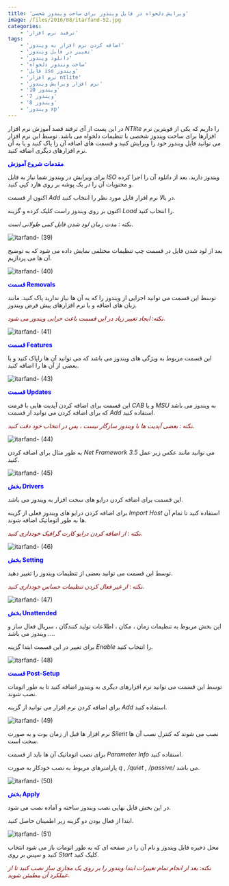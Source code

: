 ```yaml
---
title: 'ویرایش دلخواه در فایل ویندوز برای ساخت ویندوز شخصی'
image: /files/2016/08/itarfand-52.jpg
categories:
    - 'ترفند نرم افزار'
tags:
    - 'اضافه کردن نرم افزار به ویندوز'
    - 'تغییر در فایل ویندوز'
    - 'دانلود ویندوز'
    - 'ساخت ویندوز دلخواه'
    - 'فایل iso ویندوز'
    - 'نرم افزار ntlite'
    - 'نرم افزار ویرایش ویندوز'
    - 'ویندوز 10'
    - 'ویندوز 7'
    - 'ویندوز 8'
    - 'ویندوز xp'
---
```


در این پست از آی ترفند قصد آموزش نرم افزار *NTlite* را داریم که یکی از قویترین نرم افزارها برای ساخت ویندوز شخصی با تنظیمات دلخواه می باشد. توسط این نرم افزار می توانید فایل ویندوز خود را ویرایش کنید و قسمت های اضافه آن را پاک کنید و یا به آن نرم افزارهای دیگری اضافه کنید.

<span style="color: #0000ff;">**مقدمات شروع آموزش**</span>

برای ویرایش در ویندوز شما نیاز به فایل *ISO* ویندوز دارید. بعد از دانلود آن را اجرا کرده و محتویات آن را در یک پوشه بر روی هارد کپی کنید.

اکنون از قسمت *Add* در بالا نرم افزار فایل مورد نظر را انتخاب کنید.

اکنون بر روی ویندوز راست کلیک کرده و گزینه *Load* را انتخاب کنید.

نکته : *مدت زمان لود شدن فایل کمی طولانی است.*

![itarfand- (39)](/files/2016/08/itarfand-39.jpg)

بعد از لود شدن فایل در قسمت چپ تنظیمات مختلفی نمایش داده می شود که به توضیح آن ها می پردازیم.

![itarfand- (40)](/files/2016/08/itarfand-40.jpg)

<span style="color: #0000ff;">**قسمت Removals**</span>

توسط این قسمت می توانید اجزایی از ویندوز را که به آن ها نیاز ندارید پاک کنید. مانند زبان های اضافه و یا نرم افزارهای پیش فرض ویندوز.

<span style="color: #800000;">نکته: *ایجاد تغییر زیاد در این قسمت باعث خرابی ویندوز می شود.*</span>

![itarfand- (41)](/files/2016/08/itarfand-41.jpg)

<span style="color: #0000ff;">**قسمت Features**</span>

این قسمت مربوط به ویژگی های ویندوز می باشد که می توانید آن ها راپاک کنید و یا بعضی از آن ها را اضافه کنید.

![itarfand- (43)](/files/2016/08/itarfand-43.jpg)

<span style="color: #0000ff;">**قسمت Updates**</span>

این قسمت برای اضافه کردن آپدیت هایی با فرمت *CAB* و یا *MSU* به ویندوز می باشد که برای اضافه کردن می توانید از قسمت *Add* استفاده کنید.

<span style="color: #800000;">نکته : *بعضی آپدیت ها با ویندوز سازگار نیست ، پس در انتخاب خود دقت کنید.*</span>

![itarfand- (44)](/files/2016/08/itarfand-44.jpg)

به طور مثال برای اضافه کردن *Net Framework 3.5* می توانید مانند عکس زیر عمل کنید.

![itarfand- (45)](/files/2016/08/itarfand-45.jpg)

<span style="color: #0000ff;">**بخش Drivers**</span>

این قسمت برای اضافه کردن درایو های سخت افزار به ویندوز می باشد.

برای اضافه کردن درایو های ویندوز فعلی از گزینه *Import Host* استفاده کنید تا تمام آن ها به طور اتوماتیک اضافه شوند.

<span style="color: #800000;">نکته : *از اضافه کردن درایو کارت گرافیک خودداری کنید.*</span>

![itarfand- (46)](/files/2016/08/itarfand-46.jpg)

<span style="color: #0000ff;">**بخش Setting**</span>

توسط این قسمت می توانید بعضی از تنظیمات ویندوز را تغییر دهید.

<span style="color: #800000;">نکته : *از غیر فعال کردن تنظیمات حساس خودداری کنید.*</span>

![itarfand- (47)](/files/2016/08/itarfand-47.jpg)

<span style="color: #0000ff;">**بخش Unattended**</span>

این بخش مربوط به تنظیمات زمان ، مکان ، اطلاعات تولید کنندگان ، سریال فعال ساز و … ویندوز می باشد.

برای تغییر در این قسمت ابتدا گزینه *Enable* را انتخاب کنید.

![itarfand- (48)](/files/2016/08/itarfand-48.jpg)

<span style="color: #0000ff;">**قسمت Post-Setup**</span>

توسط این قسمت می توانید نرم افزارهای دیگری به ویندوز اضافه کنید تا به طور اتومات نصب شوند.

برای اضافه کردن نرم افزار می توانید از گزینه *Add* استفاده کنید.

![itarfand- (49)](/files/2016/08/itarfand-49.jpg)

نرم افزار ها قبل از زمان بوت و به صورت *Silent* نصب می شوند که کنترل نصب آن ها سخت است.

برای نصب اتوماتیک آن ها باید از قسمت *Parameter Info* استفاده کنید.

پارامترهای مربوط به نصب خودکار به صورت *q , /quiet , /passive/* می باشد.

![itarfand- (50)](/files/2016/08/itarfand-50.jpg)

<span style="color: #0000ff;">**بخش Apply**</span>

در این بخش فایل نهایی نصب ویندوز ساخته و آماده نصب می شود.

ابتدا از فعال بودن دو گزینه زیر اطمینان حاصل کنید.

![itarfand- (51)](/files/2016/08/itarfand-51.jpg)

محل ذخیره فایل ویندوز و نام آن را در صفحه ای که به طور اتومات باز می شود انتخاب کنید و سپس بر روی *Start* کلیک کنید.

<span style="color: #800000;">نکته: *بعد از انجام تمام تغییرات ابتدا ویندوز را بر روی یک مجازی ساز نصب کنید تا از عملکرد آن مطمئن شوید.*</span>